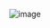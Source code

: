 ![image](https://github.com/DariaZolotoreva/reporting-card-delivery-form/assets/135836994/fd7da77f-eb51-4410-98ef-82ea053fb2fc)

